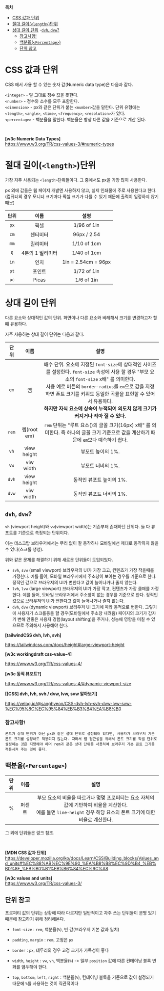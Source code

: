 **목차**

- [CSS 값과 단위](#css-값과-단위)
- [절대 길이(`<length>`)단위](#절대-길이length단위)
- [상대 길이 단위](#상대-길이-단위) -[`dvh`, `dvw`?](#dvh-dvw)
  - [참고사항!](#참고사항)
  - [백분율(`<Percentage>`)](#백분율percentage)
  - [단위 참고](#단위-참고)

# CSS 값과 단위

CSS 에서 사용 할 수 있는 숫자 값(Numeric data type)은 다음과 같다.

`<integer>` - 말 그대로 정수 값을 뜻한다.<br>
`<number>` - 정수와 소수를 모두 포함한다.<br>
`<dimension>` - px와 같은 단위가 붙는 `<number>`값을 말한다. 단위 유형에는 `<length>`, `<angle>`, `<time>`, `<frequency>`, `<resolution>`가 있다.<br>
`<percentage>` - 백분율을 말한다. 백분율은 항상 다른 값을 기준으로 계산 된다.<br>

<br>

**[w3c Numeric Data Types]** <br>
https://www.w3.org/TR/css-values-3/#numeric-types

# 절대 길이(`<length>`)단위

가장 자주 사용되는 `<length>`단위들이다. 그 중에서도 px을 가장 많이 사용한다.

px 외에 값들은 웹 페이지 개발엔 사용하지 않고, 실제 인쇄물에 주로 사용한다고 한다. (컴퓨터의 경우 모니터 크기마다 픽셀 크기가 다를 수 있기 때문에 출력이 일정하지 않기 때문)

| 단위 |       이름       |        설명         |
| :--: | :--------------: | :-----------------: |
| `px` |       픽셀       |     1/96 of 1in     |
| `cm` |     센티미터     |     96px / 2.54     |
| `mm` |     밀리미터     |     1/10 of 1cm     |
| `Q`  | 4분의 1 밀리미터 |     1/40 of 1cm     |
| `in` |       인치       | 1in = 2.54cm = 96px |
| `pt` |      포인트      |     1/72 of 1in     |
| `pc` |      Picas       |     1/6 of 1in      |

# 상대 길이 단위

다른 요소와 상대적인 값의 단위. 화면이나 다른 요소와 비례해서 크기를 변경하고자 할 떄 유용하다.

자주 사용하는 상대 길이 단위는 다음과 같다.

| 단위  |    이름     |                                                                                                                                                                               설명                                                                                                                                                                               |
| :---: | :---------: | :--------------------------------------------------------------------------------------------------------------------------------------------------------------------------------------------------------------------------------------------------------------------------------------------------------------------------------------------------------------: |
| `em`  |     엠      | 배수 단위. 요소에 지정된 `font-size`에 상대적인 사이즈를 설정한다. `font-size` 속성에 사용 할 경우 "부모 요소의 `font-size` x배" 를 의미한다. <br>사용 예로 버튼의 `border-radius`를 `em`으로 값을 지정하면 폰트 크기를 키워도 동일한 곡률을 표현할 수 있어서 유용하다. <br> **하지만 자식 요소에 상속이 누적되어 의도치 않게 크기가 커지거나 작아 질 수 있다.** |
| `rem` | 렘(root em) |                                                                                                          `rem` 단위는 "루트 요소(<html>)의 글꼴 크기(16px) x배" 를 의미한다. 즉 하나의 글꼴 크기 기준으로 값을 계산하기 때문에 `em`보다 예측하기 쉽다.                                                                                                           |
| `vh`  | view height |                                                                                                                                                                        뷰포트 높이의 1%.                                                                                                                                                                         |
| `vw`  |  viw width  |                                                                                                                                                                        뷰포트 너비의 1%.                                                                                                                                                                         |
| `dvh` | view height |                                                                                                                                                                     동적인 뷰포트 높이의 1%.                                                                                                                                                                     |
| `dvw` |  viw width  |                                                                                                                                                                     동적인 뷰포트 너비의 1%.                                                                                                                                                                     |

## `dvh`, `dvw`?

`vh` (viewport height)와 `vw`(viewport width)는 기존부터 존재하던 단위다.
둘 다 뷰포트를 기준으로 측정되는 단위이다.

이는 데스크탑 브라우저에서는 무리 없이 잘 동작하나 모바일에선 제대로 동작하지 않을 수 있다(스크롤 생성).

위와 같은 문제를 해결하기 위해 새로운 단위들이 도입되었다.

- `svh`, `svw` (small viewport)
  브라우저의 UI가 가장 크고, 컨텐츠가 가장 작을때를 가정한다.
  예를 들어, 모바일 브라우저에서 주소창이 보이는 경우를 기준으로 한다.
  정적인 값으로 브라우저의 UI가 변한다고 값이 늘어나거나 줄지 않는다.
- `lvh`, `lvw` (large viewport)
  브라우저의 UI가 가장 작고, 컨텐츠가 가장 클때를 가정한다.
  예를 들어, 모바일 브라우저에서 주소창이 없는 경우를 기준으로 한다.
  정적인 값으로 브라우저의 UI가 변한다고 값이 늘어나거나 줄지 않는다.
- `dvh`, `dvw` (dynamic viewport)
  브라우저 UI 크기에 따라 동적으로 변한다.
  그렇기에 사용자가 스크롤등을 할 경우(모바일에서 주소창 내려옴) 페이지의 크기가 갑자기 변해 안좋은 사용자 경험(layout shifting)을 주거나, 성능에 영향을 미칠 수 있으므로 주의해서 사용해야 한다.

**[tailwindCSS dvh, lvh, svh]**

https://tailwindcss.com/docs/height#large-viewport-height

**[w3c workingdraft css-value-4]**

https://www.w3.org/TR/css-values-4/

**[w3c 동적 뷰포트?]**

https://www.w3.org/TR/css-values-4/#dynamic-viewport-size

**[[CSS] dvh, lvh, svh / dvw, lvw, svw 알아보기]**

https://velog.io/@sanghyeon/CSS-dvh-lvh-svh-dvw-lvw-svw-%EC%95%8C%EC%95%84%EB%B3%B4%EA%B8%B0

### 참고사항!

```
폰트가 상대 단위가 아닌 px과 같은 절대 단위로 설정되어 있다면, 사용자가 브라우저 기본 폰트 크기를 설정해도 적용되지 않는다. 따라서 웹 접근성을 위해서 폰트 크기를 픽셀 단위로 설정하는 것은 지양해야 하며 rem과 같은 상대 단위를 사용하여 브라우저 기본 폰트 크기를 적용시켜 주는 것이 좋다.
```

## 백분율(`<Percentage>`)

| 단위 |  이름  |                                                                                  설명                                                                                  |
| :--: | :----: | :--------------------------------------------------------------------------------------------------------------------------------------------------------------------: |
|  %   | 퍼센트 | 부모 요소의 비율을 따르거나 몇몇 프로퍼티는 요소 자체의 값에 기반하여 비율을 계산한다. <br> 예를 들면 `line-height` 경우 해당 요소의 폰트 크기에 대한 비율로 계산한다. |

그 외에 단위들은 링크 참조.

<br>

**[MDN CSS 값과 단위]** <br>
https://developer.mozilla.org/ko/docs/Learn/CSS/Building_blocks/Values_and_units#%EC%88%AB%EC%9E%90_%EA%B8%B8%EC%9D%B4_%EB%B0%8F_%EB%B0%B1%EB%B6%84%EC%9C%A8

**[w3c values and units]** <br>
https://www.w3.org/TR/css-values-3/

## 단위 참고

프로퍼티 값의 단위는 상황에 따라 다르지만 일반적이고 자주 쓰는 단위들이 분명 있기 때문에 참고하기 위해 정리해본다.

- `font-size` : `rem`, 백분율(`%`), 빈 값(브라우저 기본 값과 일치)

- `padding`, `margin`
  : `rem`, 고정은 `px`

- `border`
  : `px`, 테두리의 경우 고정 크기가 가독성이 좋다

- `width`, `height`
  : `vw`, `vh`, 백분율(`%`) -> 일부 `position` 값에 따른 컨테이닝 블록 변화를 염두해야 한다.

<!-- + min-width, min-height ..
 -> 보통 고정 값? -->

- `top`, `bottom`, `left`, `right` :
  백분율(`%`), 컨테이닝 블록을 기준으로 값이 설정되기 때문에 `%`를 사용하는 것이 직관적이다

